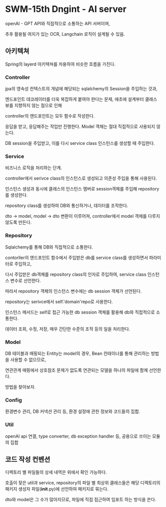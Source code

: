 # SWM-15th Dngint - AI server

openAI - GPT API와 직접적으로 소통하는 API 서버이며,

추후 활용될 여지가 있는 OCR, Langchain 로직이 설계될 수 있음.

## 아키텍쳐

Spring의 layerd 아키텍쳐를 차용하여 비슷한 흐름을 가진다.

### Controller

jpa의 영속성 컨텍스트의 개념에 해당되는 sqlalchemy의 Session을 주입하는 것과,

엔드포인트 데코레이터를 더욱 복잡하게 붙여야 한다는 문제, 애초에 설계부터 클래스 뷰를 지향하지 않는 점으로 인해

controller의 엔드포인트는 모두 함수로 작성한다.

응답을 받고, 응답해주는 작업만 진행한다. Model 객체는 절대 직접적으로 사용되지 않는다.

DB session을 주입받고, 이를 다시 service class 인스턴스를 생성할 때 주입한다.

### Service

비즈니스 로직을 처리하는 단계.

controller에서 serivce class의 인스턴스로 생성되고 의존성 주입을 통해 사용된다.

인스턴스 생성과 동시에 클래스의 인스턴스 멤버로 session객체를 주입해 repository를 생성한다.

repository class를 생성하여 DB와 통신하거나, 데이터를 조작한다.

dto -> model, model -> dto 변환이 이루어져, controller에서 model 객체를 다루지 않도록 만든다.

### Repository

Sqlalchemy를 통해 DB와 직접적으로 소통한다.

contorller의 엔드포인트 함수에서 주입받은 db를 service class를 생성하면서 파라미터로 주입하고,

다시 주입받은 db객체를 repository class의 인자로 주입하여, service class 인스턴스 변수로 선언한다.

따라서 repository 객체의 인스턴스 변수에는 db session 객체가 선언된다.

repository는 serivce에서 self.'domain'repo로 사용한다.

인스턴스 메서드는 self로 접근 가능한 db session 객체를 활용해 db와 직접적으로 소통한다.

데이터 조회, 수정, 저장, 매우 간단한 수준의 조작 등의 일을 처리한다.

### Model

DB 테이블과 매핑되는 Entity는 model의 경우, Bean 컨테이너를 통해 관리하는 방법을 사용할 수 없으므로,

연관관계 매핑에서 상호참조 문제가 없도록 연관되는 모델을 하나의 파일에 함께 선언한다.

방법을 찾아보자.

### Config

환경변수 관리, DB 커넥션 관리 등, 환경 설정에 관한 정보와 코드들의 집합.

### Util

openAI api 연결, type converter, db exception handler 등, 공용으로 쓰이는 모듈의 집합


## 코드 작성 컨벤션

디렉토리 별 파일들의 상세 내역은 위에서 확인 가능하다.

호출이 잦은 util과 service, repository의 파일 별 최상위 클래스들은 해당 디렉토리의 패키지 생성자 파일(__init__.py)에 선언하여 패키지로 묶는다.

dto와 model은 그 수가 많아지므로, 파일에 직접 접근하여 임포트 하는 방식을 쓴다.